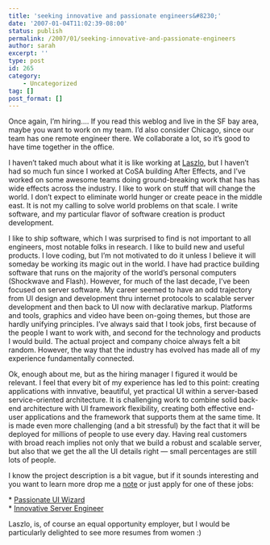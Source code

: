 ```yaml
---
title: 'seeking innovative and passionate engineers&#8230;'
date: '2007-01-04T11:02:39-08:00'
status: publish
permalink: /2007/01/seeking-innovative-and-passionate-engineers
author: sarah
excerpt: ''
type: post
id: 265
category:
    - Uncategorized
tag: []
post_format: []
---
```

Once again, I’m hiring…. If you read this weblog and live in the SF bay area, maybe you want to work on my team. I’d also consider Chicago, since our team has one remote engineer there. We collaborate a lot, so it’s good to have time together in the office.

I haven’t taked much about what it is like working at [Laszlo](http://www.laszlosystems.com), but I haven’t had so much fun since I worked at CoSA building After Effects, and I’ve worked on some awesome teams doing ground-breaking work that has has wide effects across the industry. I like to work on stuff that will change the world. I don’t expect to eliminate world hunger or create peace in the middle east. It is not my calling to solve world problems on that scale. I write software, and my particular flavor of software creation is product development.

I like to ship software, which I was surprised to find is not important to all engineers, most notable folks in research. I like to build new and useful products. I love coding, but I’m not motivated to do it unless I believe it will someday be working its magic out in the world. I have had practice building software that runs on the majority of the world’s personal computers (Shockwave and Flash). However, for much of the last decade, I’ve been focused on server software. My career seemed to have an odd trajectory from UI design and development thru internet protocols to scalable server development and then back to UI now with declarative markup. Platforms and tools, graphics and video have been on-going themes, but those are hardly unifying principles. I’ve always said that I took jobs, first because of the people I want to work with, and second for the technology and products I would build. The actual project and company choice always felt a bit random. However, the way that the industry has evolved has made all of my experience fundamentally connected.

Ok, enough about me, but as the hiring manager I figured it would be relevant. I feel that every bit of my experience has led to this point: creating applications with innvative, beautiful, yet practical UI within a server-based service-oriented architecture. It is challenging work to combine solid back-end architecture with UI framework flexibility, creating both effective end-user applications and the framework that supports them at the same time. It is made even more challenging (and a bit stressful) by the fact that it will be deployed for millions of people to use every day. Having real customers with broad reach implies not only that we build a robust and scalable server, but also that we get the all the UI details right — small percentages are still lots of people.

I know the project description is a bit vague, but if it sounds interesting and you want to learn more drop me a [note](https://www.ultrasaurus.com/emailme.php) or just apply for one of these jobs:

\* [Passionate UI Wizard](http://www.laszlosystems.com/company/careers#career-412)  
\* [Innovative Server Engineer](http://www.laszlosystems.com/company/careers#career-411)

Laszlo, is, of course an equal opportunity employer, but I would be particularly delighted to see more resumes from women :)
